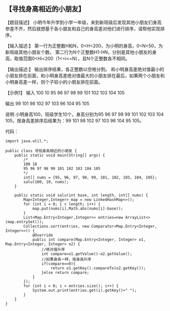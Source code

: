 ## 【寻找身高相近的小朋友】

【题目描述】
小明今年升学到小学一年级，来到新班级后发现其他小朋友们身高参差不齐，然后就想基于各小朋友和自己的身高差对他们进行排序，请帮他实现排序。

【输入描述:】
第一行为正整数H和N，0<H<200，为小明的身高，0<N<50，为新班级其他小朋友个数。
第二行为N个正整数H1-HN，分别是其他小朋友的身高，取值范围0<Hi<200（1<=i<=N），且N个正整数各不相同。

【输出描述:】
输出排序结果，各正整数以空格分割。
和小明身高差绝对值最小的小朋友排在前面，和小明身高差绝对值最大的小朋友排在最后，如果两个小朋友和小明身高差一样，则个子较小的小朋友排在前面。

【示例1】
输入
100 10
95 96 97 98 99 101 102 103 104 105

输出
99 101 98 102 97 103 96 104 95 105

说明
小明身高100，班级学生10个，身高分别为95 96 97 98 99 101 102 103 104 105，按身高差排序后结果为：99 101 98 102 97 103 96 104 95 105。

代码：
```
import java.util.*;

public class 寻找身高相近的小朋友 {
    public static void main(String[] args) {
        /*        
        100 10
        95 96 97 98 99 101 102 103 104 105  
        */
        int[] nums = {95, 96, 97, 98, 99, 101, 102, 103, 104, 105};
        salu(100, 10, nums);
    }

    public static void salu(int base, int length, int[] nums) {
        Map<Integer,Integer> map = new LinkedHashMap<>();
        for (int i = 0; i < length; i++) {
            map.put(nums[i],Math.abs(nums[i]-base));
        }
        List<Map.Entry<Integer,Integer>> entries=new ArrayList<>(map.entrySet());
        Collections.sort(entries, new Comparator<Map.Entry<Integer, Integer>>() {
            @Override
            public int compare(Map.Entry<Integer, Integer> o1, Map.Entry<Integer, Integer> o2) {
                //绝对值升序
                int compare=o1.getValue()-o2.getValue();
                //如果身高一样，按身高升序
                if(compare==0){
                    return o1.getKey().compareTo(o2.getKey());
                }else return compare;
            }
        });
        for (int i = 0; i < entries.size(); i++) {
            System.out.print(entries.get(i).getKey()+" ");
        }
    }
}


```